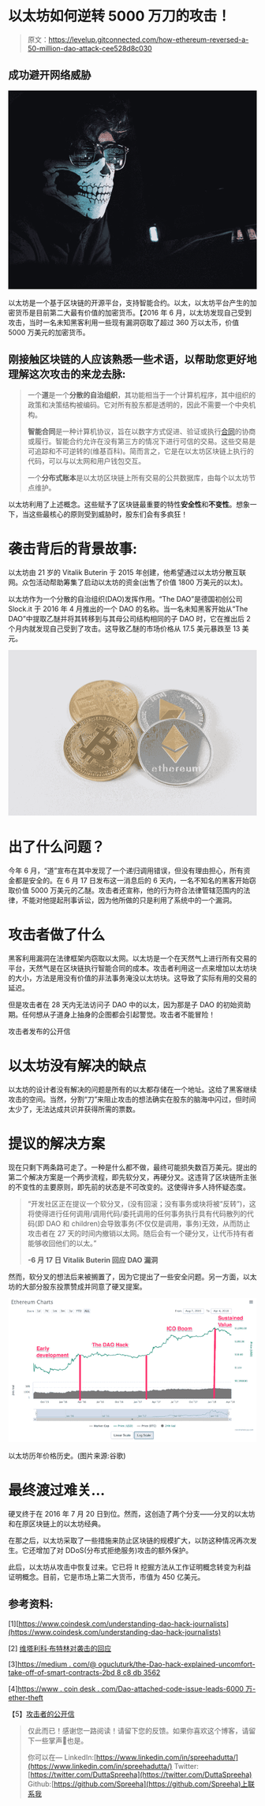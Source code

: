 # 以太坊如何逆转 5000 万刀的攻击！

> 原文：<https://levelup.gitconnected.com/how-ethereum-reversed-a-50-million-dao-attack-cee528d8c030>

## 成功避开网络威胁

![](img/ab0cc649f34464fe84b51dbcc37da3b3.png)

以太坊是一个基于区块链的开源平台，支持智能合约。以太，以太坊平台产生的加密货币是目前第二大最有价值的加密货币。【2016 年 6 月，以太坊发现自己受到攻击，当时一名未知黑客利用一些现有漏洞窃取了超过 360 万以太币，价值 5000 万美元的加密货币。

## 刚接触区块链的人应该熟悉一些术语，以帮助您更好地理解这次攻击的来龙去脉:

> 一个**道**是一个**分散的自治组织**，其功能相当于一个计算机程序，其中组织的政策和决策结构被编码。它对所有股东都是透明的，因此不需要一个中央机构。
> 
> **智能合同**是一种计算机协议，旨在以数字方式促进、验证或执行[合同](https://en.wikipedia.org/wiki/Contract)的协商或履行。智能合约允许在没有第三方的情况下进行可信的交易。这些交易是可追踪和不可逆转的(维基百科)。简而言之，它是在以太坊区块链上执行的代码，可以与以太网和用户钱包交互。
> 
> 一个**分布式账本**是以太坊区块链上所有交易的公共数据库，由每个以太坊节点维护。

以太坊利用了上述概念。这些赋予了区块链最重要的特性**安全性**和**不变性**。想象一下，当这些最核心的原则受到威胁时，股东们会有多疯狂！

# 袭击背后的背景故事:

以太坊由 21 岁的 Vitalik Buterin 于 2015 年创建，他希望通过以太坊分散互联网。众包活动帮助筹集了启动以太坊的资金(出售了价值 1800 万美元的以太)。

以太坊作为一个分散的自治组织(DAO)发挥作用。“The DAO”是德国初创公司 Slock.it 于 2016 年 4 月推出的一个 DAO 的名称。当一名未知黑客开始从“The DAO”中提取乙醚并将其转移到与其母公司结构相同的子 DAO 时，它在推出后 2 个月内就发现自己受到了攻击。这导致乙醚的市场价格从 17.5 美元暴跌至 13 美元。

![](img/b23b74d97d465fac356127aa4a8659cd.png)

# 出了什么问题？

今年 6 月，“道”宣布在其中发现了一个递归调用错误，但没有理由担心，所有资金都是安全的。在 6 月 17 日发布这一消息后的 6 天内，一名不知名的黑客开始窃取价值 5000 万美元的乙醚。攻击者还宣称，他的行为符合法律管辖范围内的法律，不能对他提起刑事诉讼，因为他所做的只是利用了系统中的一个漏洞。

# 攻击者做了什么

黑客利用漏洞在法律框架内窃取以太网。以太坊是一个在天然气上进行所有交易的平台，天然气是在区块链执行智能合同的成本。攻击者利用这一点来增加以太坊块的大小，方法是用没有价值的非法事务淹没以太坊块。这导致了实际有用的交易的延迟。

但是攻击者在 28 天内无法访问子 DAO 中的以太，因为那是子 DAO 的初始资助期。任何想从子道身上抽身的企图都会引起警觉。攻击者不能冒险！

攻击者发布的公开信

# 以太坊没有解决的缺点

以太坊的设计者没有解决的问题是所有的以太都存储在一个地址。这给了黑客继续攻击的空间。当然，分割“刀”来阻止攻击的想法确实在股东的脑海中闪过，但时间太少了，无法达成共识并获得所需的票数。

# 提议的解决方案

现在只剩下两条路可走了。一种是什么都不做，最终可能损失数百万美元。提出的第二个解决方案是一个两步流程，即先软分叉，再硬分叉。这违背了区块链所主张的不变性的主要原则，即先前的状态是不可改变的。这使得许多人持怀疑态度。

> “开发社区正在提议一个软分叉，(没有回滚；没有事务或块将被“反转”)，这将使得进行任何调用/调用代码/委托调用的任何事务执行具有代码散列的代码(即 DAO 和 children)会导致事务(不仅仅是调用，事务)无效，从而防止攻击者在 27 天的时间内撤销以太网。随后会有一个硬分叉，让代币持有者能够收回他们的以太。”
> 
> **-6 月 17 日 Vitalik Buterin 回应 DAO 漏洞**

然而，软分叉的想法后来被搁置了，因为它提出了一些安全问题。另一方面，以太坊的大部分股东投票赞成并同意了硬叉提案。

![](img/bc107255a20e3fffa324fdc96ac922ea.png)

以太坊历年价格历史。(图片来源:谷歌)

# 最终渡过难关…

硬叉终于在 2016 年 7 月 20 日到位。然而，这创造了两个分支——分叉的以太坊和在原区块链上的以太坊经典。

在那之后，以太坊采取了一些措施来防止区块链的规模扩大，以防这种情况再次发生。它还增加了对 DDoS(分布式拒绝服务)攻击的额外保护。

此后，以太坊从攻击中恢复过来。它已将 It 挖掘方法从工作证明概念转变为利益证明概念。目前，它是市场上第二大货币，市值为 450 亿美元。

## 参考资料:

[1][https://www.coindesk.com/understanding-dao-hack-journalists](https://www.coindesk.com/understanding-dao-hack-journalists)

[2] [维塔利科·布特林对袭击的回应](https://pastebin.com/xW16N7Ye)

[3][https://medium . com/@ ogucluturk/the-Dao-hack-explained-uncomfort-take-off-of-smart-contracts-2bd 8 c8 db 3562](https://medium.com/@ogucluturk/the-dao-hack-explained-unfortunate-take-off-of-smart-contracts-2bd8c8db3562)

[4][https://www . coin desk . com/Dao-attached-code-issue-leads-6000 万-ether-theft](https://www.coindesk.com/dao-attacked-code-issue-leads-60-million-ether-theft)

【5】[攻击者的公开信](https://pastebin.com/CcGUBgDG)

> 仅此而已！感谢您一路阅读！请留下您的反馈。如果你喜欢这个博客，请留下一些掌声👏也是。
> 
> 你可以在—
> LinkedIn:[https://www.linkedin.com/in/spreehadutta/](https://www.linkedin.com/in/spreehadutta/)
> Twitter:[https://twitter.com/DuttaSpreeha](https://twitter.com/DuttaSpreeha)
> Github:[https://github.com/Spreeha](https://github.com/Spreeha)上联系我